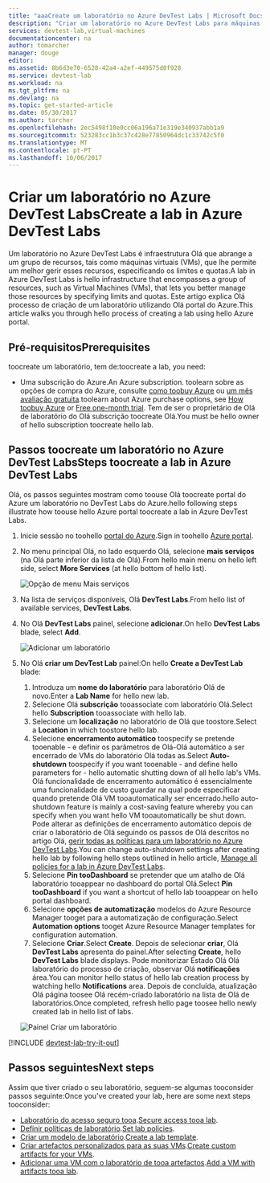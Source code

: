 ```yaml
---
title: "aaaCreate um laboratório no Azure DevTest Labs | Microsoft Docs"
description: "Criar um laboratório no Azure DevTest Labs para máquinas virtuais"
services: devtest-lab,virtual-machines
documentationcenter: na
author: tomarcher
manager: douge
editor: 
ms.assetid: 8b6d3e70-6528-42a4-a2ef-449575d0f928
ms.service: devtest-lab
ms.workload: na
ms.tgt_pltfrm: na
ms.devlang: na
ms.topic: get-started-article
ms.date: 05/30/2017
ms.author: tarcher
ms.openlocfilehash: 2ec5498f10e0cc06a196a71e319e340937abb1a9
ms.sourcegitcommit: 523283cc1b3c37c428e77850964dc1c33742c5f0
ms.translationtype: MT
ms.contentlocale: pt-PT
ms.lasthandoff: 10/06/2017
---
```

# <a name="create-a-lab-in-azure-devtest-labs"></a><span data-ttu-id="b9fc0-103">Criar um laboratório no Azure DevTest Labs</span><span class="sxs-lookup"><span data-stu-id="b9fc0-103">Create a lab in Azure DevTest Labs</span></span>
<span data-ttu-id="b9fc0-104">Um laboratório no Azure DevTest Labs é infraestrutura Olá que abrange a um grupo de recursos, tais como máquinas virtuais (VMs), que lhe permite um melhor gerir esses recursos, especificando os limites e quotas.</span><span class="sxs-lookup"><span data-stu-id="b9fc0-104">A lab in Azure DevTest Labs is hello infrastructure that encompasses a group of resources, such as Virtual Machines (VMs), that lets you better manage those resources by specifying limits and quotas.</span></span> <span data-ttu-id="b9fc0-105">Este artigo explica Olá processo de criação de um laboratório utilizando Olá portal do Azure.</span><span class="sxs-lookup"><span data-stu-id="b9fc0-105">This article walks you through hello process of creating a lab using hello Azure portal.</span></span>

## <a name="prerequisites"></a><span data-ttu-id="b9fc0-106">Pré-requisitos</span><span class="sxs-lookup"><span data-stu-id="b9fc0-106">Prerequisites</span></span>
<span data-ttu-id="b9fc0-107">toocreate um laboratório, tem de:</span><span class="sxs-lookup"><span data-stu-id="b9fc0-107">toocreate a lab, you need:</span></span>

* <span data-ttu-id="b9fc0-108">Uma subscrição do Azure.</span><span class="sxs-lookup"><span data-stu-id="b9fc0-108">An Azure subscription.</span></span> <span data-ttu-id="b9fc0-109">toolearn sobre as opções de compra do Azure, consulte [como toobuy Azure](https://azure.microsoft.com/pricing/purchase-options/) ou [um mês avaliação gratuita](https://azure.microsoft.com/pricing/free-trial/).</span><span class="sxs-lookup"><span data-stu-id="b9fc0-109">toolearn about Azure purchase options, see [How toobuy Azure](https://azure.microsoft.com/pricing/purchase-options/) or [Free one-month trial](https://azure.microsoft.com/pricing/free-trial/).</span></span> <span data-ttu-id="b9fc0-110">Tem de ser o proprietário de Olá de laboratório do Olá subscrição toocreate Olá.</span><span class="sxs-lookup"><span data-stu-id="b9fc0-110">You must be hello owner of hello subscription toocreate hello lab.</span></span>

## <a name="steps-toocreate-a-lab-in-azure-devtest-labs"></a><span data-ttu-id="b9fc0-111">Passos toocreate um laboratório no Azure DevTest Labs</span><span class="sxs-lookup"><span data-stu-id="b9fc0-111">Steps toocreate a lab in Azure DevTest Labs</span></span>
<span data-ttu-id="b9fc0-112">Olá, os passos seguintes mostram como toouse Olá toocreate portal do Azure um laboratório no DevTest Labs do Azure.</span><span class="sxs-lookup"><span data-stu-id="b9fc0-112">hello following steps illustrate how toouse hello Azure portal toocreate a lab in Azure DevTest Labs.</span></span> 

1. <span data-ttu-id="b9fc0-113">Inicie sessão no toohello [portal do Azure](http://go.microsoft.com/fwlink/p/?LinkID=525040).</span><span class="sxs-lookup"><span data-stu-id="b9fc0-113">Sign in toohello [Azure portal](http://go.microsoft.com/fwlink/p/?LinkID=525040).</span></span>
1. <span data-ttu-id="b9fc0-114">No menu principal Olá, no lado esquerdo Olá, selecione **mais serviços** (na Olá parte inferior da lista de Olá).</span><span class="sxs-lookup"><span data-stu-id="b9fc0-114">From hello main menu on hello left side, select **More Services** (at hello bottom of hello list).</span></span>

    ![Opção de menu Mais serviços](./media/devtest-lab-create-lab/more-services-menu-option.png)

1. <span data-ttu-id="b9fc0-116">Na lista de serviços disponíveis, Olá **DevTest Labs**.</span><span class="sxs-lookup"><span data-stu-id="b9fc0-116">From hello list of available services, **DevTest Labs**.</span></span>
1. <span data-ttu-id="b9fc0-117">No Olá **DevTest Labs** painel, selecione **adicionar**.</span><span class="sxs-lookup"><span data-stu-id="b9fc0-117">On hello **DevTest Labs** blade, select **Add**.</span></span>
   
    ![Adicionar um laboratório](./media/devtest-lab-create-lab/add-lab-button.png)

1. <span data-ttu-id="b9fc0-119">No Olá **criar um DevTest Lab** painel:</span><span class="sxs-lookup"><span data-stu-id="b9fc0-119">On hello **Create a DevTest Lab** blade:</span></span>
   
    1. <span data-ttu-id="b9fc0-120">Introduza um **nome do laboratório** para laboratório Olá de novo.</span><span class="sxs-lookup"><span data-stu-id="b9fc0-120">Enter a **Lab Name** for hello new lab.</span></span>
    2. <span data-ttu-id="b9fc0-121">Selecione Olá **subscrição** tooassociate com laboratório Olá.</span><span class="sxs-lookup"><span data-stu-id="b9fc0-121">Select hello **Subscription** tooassociate with hello lab.</span></span>
    3. <span data-ttu-id="b9fc0-122">Selecione um **localização** no laboratório de Olá que toostore.</span><span class="sxs-lookup"><span data-stu-id="b9fc0-122">Select a **Location** in which toostore hello lab.</span></span>
    4. <span data-ttu-id="b9fc0-123">Selecione **encerramento automático** toospecify se pretende tooenable - e definir os parâmetros de Olá-Olá automático a ser encerrado de VMs do laboratório Olá todas as.</span><span class="sxs-lookup"><span data-stu-id="b9fc0-123">Select **Auto-shutdown** toospecify if you want tooenable - and define hello parameters for - hello automatic shutting down of all hello lab's VMs.</span></span> <span data-ttu-id="b9fc0-124">Olá funcionalidade de encerramento automático é essencialmente uma funcionalidade de custo guardar na qual pode especificar quando pretende Olá VM tooautomatically ser encerrado.</span><span class="sxs-lookup"><span data-stu-id="b9fc0-124">hello auto-shutdown feature is mainly a cost-saving feature whereby you can specify when you want hello VM tooautomatically be shut down.</span></span> <span data-ttu-id="b9fc0-125">Pode alterar as definições de encerramento automático depois de criar o laboratório de Olá seguindo os passos de Olá descritos no artigo Olá, [gerir todas as políticas para um laboratório no Azure DevTest Labs](./devtest-lab-set-lab-policy.md#set-auto-shutdown).</span><span class="sxs-lookup"><span data-stu-id="b9fc0-125">You can change auto-shutdown settings after creating hello lab by following hello steps outlined in hello article, [Manage all policies for a lab in Azure DevTest Labs](./devtest-lab-set-lab-policy.md#set-auto-shutdown).</span></span>
    5. <span data-ttu-id="b9fc0-126">Selecione **Pin tooDashboard** se pretender que um atalho de Olá laboratório tooappear no dashboard do portal Olá.</span><span class="sxs-lookup"><span data-stu-id="b9fc0-126">Select **Pin tooDashboard** if you want a shortcut of hello lab tooappear on hello portal dashboard.</span></span>
    6. <span data-ttu-id="b9fc0-127">Selecione **opções de automatização** modelos do Azure Resource Manager tooget para a automatização de configuração.</span><span class="sxs-lookup"><span data-stu-id="b9fc0-127">Select **Automation options** tooget Azure Resource Manager templates for configuration automation.</span></span> 
    7. <span data-ttu-id="b9fc0-128">Selecione **Criar**.</span><span class="sxs-lookup"><span data-stu-id="b9fc0-128">Select **Create**.</span></span> <span data-ttu-id="b9fc0-129">Depois de selecionar **criar**, Olá **DevTest Labs** apresenta do painel.</span><span class="sxs-lookup"><span data-stu-id="b9fc0-129">After selecting **Create**, hello **DevTest Labs** blade displays.</span></span> <span data-ttu-id="b9fc0-130">Pode monitorizar Estado Olá Olá laboratório do processo de criação, observar Olá **notificações** área.</span><span class="sxs-lookup"><span data-stu-id="b9fc0-130">You can monitor hello status of hello lab creation process by watching hello **Notifications** area.</span></span> <span data-ttu-id="b9fc0-131">Depois de concluída, atualização Olá página toosee Olá recém-criado laboratório na lista de Olá de laboratórios.</span><span class="sxs-lookup"><span data-stu-id="b9fc0-131">Once completed, refresh hello page toosee hello newly created lab in hello list of labs.</span></span>  
    
    ![Painel Criar um laboratório](./media/devtest-lab-create-lab/create-devtestlab-blade.png)

[!INCLUDE [devtest-lab-try-it-out](../../includes/devtest-lab-try-it-out.md)]

## <a name="next-steps"></a><span data-ttu-id="b9fc0-133">Passos seguintes</span><span class="sxs-lookup"><span data-stu-id="b9fc0-133">Next steps</span></span>
<span data-ttu-id="b9fc0-134">Assim que tiver criado o seu laboratório, seguem-se algumas tooconsider passos seguinte:</span><span class="sxs-lookup"><span data-stu-id="b9fc0-134">Once you've created your lab, here are some next steps tooconsider:</span></span>

* <span data-ttu-id="b9fc0-135">[Laboratório do acesso seguro tooa](devtest-lab-add-devtest-user.md).</span><span class="sxs-lookup"><span data-stu-id="b9fc0-135">[Secure access tooa lab](devtest-lab-add-devtest-user.md).</span></span>
* <span data-ttu-id="b9fc0-136">[Definir políticas de laboratório](devtest-lab-set-lab-policy.md).</span><span class="sxs-lookup"><span data-stu-id="b9fc0-136">[Set lab policies](devtest-lab-set-lab-policy.md).</span></span>
* <span data-ttu-id="b9fc0-137">[Criar um modelo de laboratório](devtest-lab-create-template.md).</span><span class="sxs-lookup"><span data-stu-id="b9fc0-137">[Create a lab template](devtest-lab-create-template.md).</span></span>
* <span data-ttu-id="b9fc0-138">[Criar artefactos personalizados para as suas VMs](devtest-lab-artifact-author.md).</span><span class="sxs-lookup"><span data-stu-id="b9fc0-138">[Create custom artifacts for your VMs](devtest-lab-artifact-author.md).</span></span>
* <span data-ttu-id="b9fc0-139">[Adicionar uma VM com o laboratório de tooa artefactos](https://azure.microsoft.com/resources/videos/how-to-create-vms-with-artifacts-in-a-devtest-lab/).</span><span class="sxs-lookup"><span data-stu-id="b9fc0-139">[Add a VM with artifacts tooa lab](https://azure.microsoft.com/resources/videos/how-to-create-vms-with-artifacts-in-a-devtest-lab/).</span></span>


